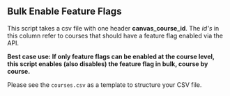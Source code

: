 Bulk Enable Feature Flags
---
This script takes a csv file with one header **canvas_course_id**. The *id's* in this column refer to courses that should have a feature flag enabled via the API.

**Best case use: If only feature flags can be enabled at the course level, this script enables (also disables) the feature flag in bulk, course by course.**

Please see the `courses.csv` as a template to structure your CSV file.
